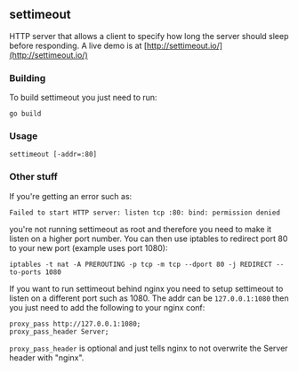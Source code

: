## settimeout

HTTP server that allows a client to specify how long the server should
sleep before responding. A live demo is at [http://settimeout.io/](http://settimeout.io/)

### Building

To build settimeout you just need to run:
```
go build
```

### Usage

```
settimeout [-addr=:80]
```

### Other stuff

If you're getting an error such as:
```
Failed to start HTTP server: listen tcp :80: bind: permission denied
```
you're not running settimeout as root and therefore you need to make it listen on a higher port number.
You can then use iptables to redirect port 80 to your new port (example uses port 1080):

```
iptables -t nat -A PREROUTING -p tcp -m tcp --dport 80 -j REDIRECT --to-ports 1080
```

If you want to run settimeout behind nginx you need to setup settimeout to listen on a different port
such as 1080. The addr can be `127.0.0.1:1080` then you just need to add the following to your nginx conf:
```
proxy_pass http://127.0.0.1:1080;
proxy_pass_header Server;
```
`proxy_pass_header` is optional and just tells nginx to not overwrite the Server header with "nginx".
